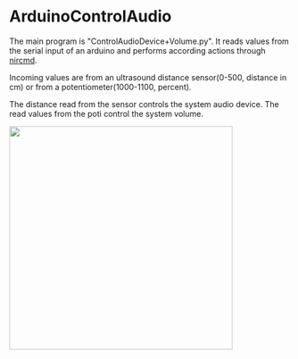 # ArduinoControlAudio


The main program is "ControlAudioDevice+Volume.py". It reads values from the serial input of an arduino and performs according actions through [nircmd](https://www.nirsoft.net/utils/nircmd.html).

Incoming values are from an ultrasound distance sensor(0-500, distance in cm) 
or from a potentiometer(1000-1100, percent).

The distance read from the sensor controls the system audio device.
The read values from the poti control the system volume.

<img src="https://github.com/user-attachments/assets/3d453d00-7506-40fc-a8d7-a8cec06f9764" width="400" />
